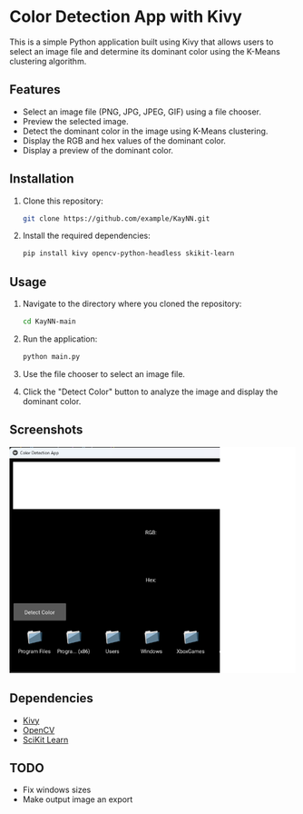 # Color Detection App with Kivy

This is a simple Python application built using Kivy that allows users to select an image file and determine its dominant color using the K-Means clustering algorithm.

## Features

- Select an image file (PNG, JPG, JPEG, GIF) using a file chooser.
- Preview the selected image.
- Detect the dominant color in the image using K-Means clustering.
- Display the RGB and hex values of the dominant color.
- Display a preview of the dominant color.

## Installation

1. Clone this repository:

    ```bash
    git clone https://github.com/example/KayNN.git
    ```

2. Install the required dependencies:

    ```bash
    pip install kivy opencv-python-headless skikit-learn
    ```

## Usage

1. Navigate to the directory where you cloned the repository:

    ```bash
    cd KayNN-main
    ```

2. Run the application:

    ```bash
    python main.py
    ```

3. Use the file chooser to select an image file.
4. Click the "Detect Color" button to analyze the image and display the dominant color.

## Screenshots

![App Screenshot](screenshots/screenshot.png)

## Dependencies

- [Kivy](https://kivy.org/)
- [OpenCV](https://opencv.org/)
- [SciKit Learn]()

## TODO

- Fix windows sizes
- Make output image an export
